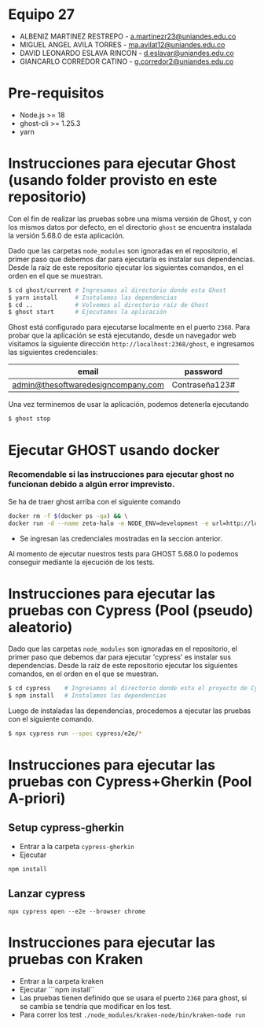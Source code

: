 # Equipo 27

- ALBENIZ MARTINEZ RESTREPO - a.martinezr23@uniandes.edu.co
- MIGUEL ANGEL AVILA TORRES - ma.avilat12@uniandes.edu.co
- DAVID LEONARDO ESLAVA RINCON - d.eslavar@uniandes.edu.co
- GIANCARLO CORREDOR CATINO - g.corredor2@uniandes.edu.co

# Pre-requisitos
- Node.js >= 18
- ghost-cli >= 1.25.3
- yarn

# Instrucciones para ejecutar Ghost (usando folder provisto en este repositorio)
Con el fin de realizar las pruebas sobre una misma versión de Ghost, y con los mismos datos por defecto, en el directorio `ghost` se encuentra instalada la versión 5.68.0 de esta aplicación.

Dado que las carpetas `node_modules` son ignoradas en el repositorio, el primer paso que debemos dar para ejecutarla es instalar sus dependencias. Desde la raíz de este repositorio ejecutar los siguientes comandos, en el orden en el que se muestran.
``` bash
$ cd ghost/current # Ingresamos al directorio donde esta Ghost
$ yarn install     # Instalamos las dependencias
$ cd ..            # Volvemos al directorio raíz de Ghost
$ ghost start      # Ejecutamos la aplicación
```

Ghost está configurado para ejecutarse localmente en el puerto `2368`. Para probar que la aplicación se está ejecutando, desde un navegador web visitamos la siguiente dirección `http://localhost:2368/ghost`, e ingresamos las siguientes credenciales:

|               email                |    password    |
|:----------------------------------:|:--------------:|
| admin@thesoftwaredesigncompany.com | Contraseña123# |

Una vez terminemos de usar la aplicación, podemos detenerla ejecutando
```
$ ghost stop
```

# Ejecutar GHOST usando docker

### Recomendable si las instrucciones para ejecutar ghost no funcionan debido a algún error imprevisto. 

Se ha de traer ghost arriba con el siguiente comando

```bash
docker rm -f $(docker ps -qa) && \
docker run -d --name zeta-halo -e NODE_ENV=development -e url=http://localhost:2368 -p 2368:2368 ghost:5.68.0
```

- Se ingresan las credenciales mostradas en la seccion anterior.

Al momento de ejecutar nuestros tests para GHOST 5.68.0 lo podemos conseguir
mediante la ejecución de los tests.

# Instrucciones para ejecutar las pruebas con Cypress (Pool (pseudo) aleatorio)
Dado que las carpetas `node_modules` son ignoradas en el repositorio, el primer paso que debemos dar para ejecutar 'cypress' es instalar sus dependencias. Desde la raíz de este repositorio ejecutar los siguientes comandos, en el orden en el que se muestran.
``` bash
$ cd cypress    # Ingresamos al directorio donde esta el proyecto de Cypress
$ npm install   # Instalamos las dependencias
```

Luego de instaladas las dependencias, procedemos a ejecutar las pruebas con el siguiente comando.
```bash
$ npx cypress run --spec cypress/e2e/*
```

# Instrucciones para ejecutar las pruebas con Cypress+Gherkin (Pool A-priori)

## Setup cypress-gherkin

- Entrar a la carpeta `cypress-gherkin`
- Ejecutar

```shell
npm install
```

## Lanzar cypress

```shell
npx cypress open --e2e --browser chrome
```

# Instrucciones para ejecutar las pruebas con Kraken

- Entrar a la carpeta kraken
- Ejecutar ```npm install``
- Las pruebas tienen definido que se usara el puerto `2368` para ghost, si se cambia se tendría que modificar en los test.
- Para correr los test `./node_modules/kraken-node/bin/kraken-node run`
